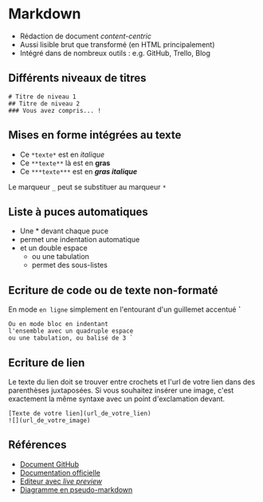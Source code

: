 # Markdown


* Rédaction de document *content-centric*
* Aussi lisible brut que transformé (en HTML principalement)
* Intégré dans de nombreux outils : e.g. GitHub, Trello, Blog


## Différents niveaux de titres

    # Titre de niveau 1
    ## Titre de niveau 2
    ### Vous avez compris... !


## Mises en forme intégrées au texte

* Ce `*texte*` est en *italique*
* Ce `**texte**` là est en **gras**
* Ce `***texte***` est en ***gras italique***

Le marqueur `_` peut se substituer au marqueur `*`


## Liste à puces automatiques

* Une * devant chaque puce
* permet une indentation automatique
* et un double espace
  * ou une tabulation
  * permet des sous-listes


## Ecriture de code ou de texte non-formaté

En mode `en ligne` simplement en l'entourant d'un guillemet accentué **`**

    Ou en mode bloc en indentant
    l'ensemble avec un quadruple espace
    ou une tabulation, ou balisé de 3 `


## Ecriture de lien

Le texte du lien doit se trouver entre crochets et l'url de votre lien dans des parenthèses juxtaposées. Si vous souhaitez insérer une image, c'est exactement la même syntaxe avec un point d'exclamation devant.

```
[Texte de votre lien](url_de_votre_lien)
![](url_de_votre_image)
```


## Références

* [Document GitHub](https://help.github.com/articles/markdown-basics/)
* [Documentation officielle](https://commonmark.org/help/)
* [Editeur avec *live preview*](https://dillinger.io)
* [Diagramme en pseudo-markdown](https://mermaid-js.github.io/mermaid/#/)
